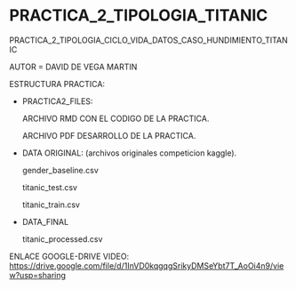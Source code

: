 # PRACTICA_2_TIPOLOGIA_TITANIC
PRACTICA_2_TIPOLOGIA_CICLO_VIDA_DATOS_CASO_HUNDIMIENTO_TITANIC


AUTOR = DAVID DE VEGA MARTIN

ESTRUCTURA PRACTICA:

* PRACTICA2_FILES:

    ARCHIVO RMD CON EL CODIGO DE LA PRACTICA.
    
    ARCHIVO PDF DESARROLLO DE LA PRACTICA.

* DATA ORIGINAL: (archivos originales competicion kaggle).

    gender_baseline.csv
    
    titanic_test.csv
   
    titanic_train.csv
 
 * DATA_FINAL
 
    titanic_processed.csv
 

ENLACE GOOGLE-DRIVE VIDEO: 
https://drive.google.com/file/d/1InVD0kqgqgSrikyDMSeYbt7T_AoOi4n9/view?usp=sharing



